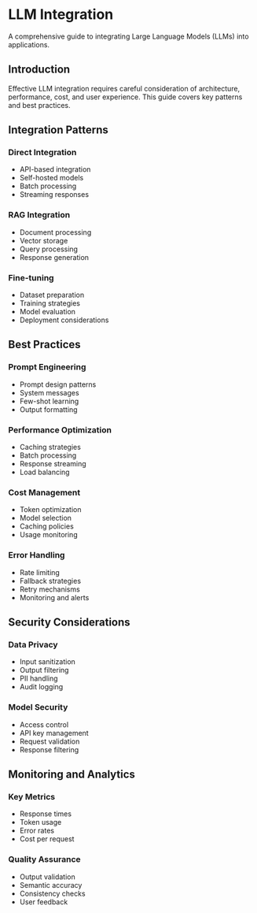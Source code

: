 # LLM Integration

A comprehensive guide to integrating Large Language Models (LLMs) into applications.

## Introduction

Effective LLM integration requires careful consideration of architecture, performance, cost, and user experience. This guide covers key patterns and best practices.

## Integration Patterns

### Direct Integration
- API-based integration
- Self-hosted models
- Batch processing
- Streaming responses

### RAG Integration
- Document processing
- Vector storage
- Query processing
- Response generation

### Fine-tuning
- Dataset preparation
- Training strategies
- Model evaluation
- Deployment considerations

## Best Practices

### Prompt Engineering
- Prompt design patterns
- System messages
- Few-shot learning
- Output formatting

### Performance Optimization
- Caching strategies
- Batch processing
- Response streaming
- Load balancing

### Cost Management
- Token optimization
- Model selection
- Caching policies
- Usage monitoring

### Error Handling
- Rate limiting
- Fallback strategies
- Retry mechanisms
- Monitoring and alerts

## Security Considerations

### Data Privacy
- Input sanitization
- Output filtering
- PII handling
- Audit logging

### Model Security
- Access control
- API key management
- Request validation
- Response filtering

## Monitoring and Analytics

### Key Metrics
- Response times
- Token usage
- Error rates
- Cost per request

### Quality Assurance
- Output validation
- Semantic accuracy
- Consistency checks
- User feedback 